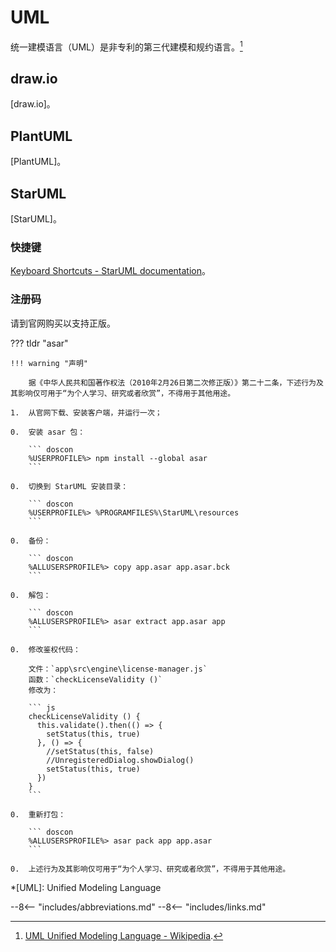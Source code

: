 # UML

统一建模语言（UML）是非专利的第三代建模和规约语言。[^Unified Modeling Language on Wikipedia]

## draw.io

[draw.io]。

## PlantUML

[PlantUML]。

## StarUML

[StarUML]。

### 快捷键

[Keyboard Shortcuts - StarUML documentation](https://docs.staruml.io/user-guide/keyboard-shortcuts)。

### 注册码

请到官网购买以支持正版。

??? tldr "asar"

    !!! warning "声明"

        据《中华人民共和国著作权法（2010年2月26日第二次修正版）》第二十二条，下述行为及其影响仅可用于“为个人学习、研究或者欣赏”，不得用于其他用途。

    1.  从官网下载、安装客户端，并运行一次；

    0.  安装 asar 包：

        ``` doscon
        %USERPROFILE%> npm install --global asar
        ```

    0.  切换到 StarUML 安装目录：

        ``` doscon
        %USERPROFILE%> %PROGRAMFILES%\StarUML\resources
        ```

    0.  备份：

        ``` doscon
        %ALLUSERSPROFILE%> copy app.asar app.asar.bck
        ```

    0.  解包：

        ``` doscon
        %ALLUSERSPROFILE%> asar extract app.asar app
        ```

    0.  修改鉴权代码：

        文件：`app\src\engine\license-manager.js`  
        函数：`checkLicenseValidity ()`  
        修改为：

        ``` js
        checkLicenseValidity () {
          this.validate().then(() => {
            setStatus(this, true)
          }, () => {
            //setStatus(this, false)
            //UnregisteredDialog.showDialog()
            setStatus(this, true)
          })
        }
        ```

    0.  重新打包：

        ``` doscon
        %ALLUSERSPROFILE%> asar pack app app.asar
        ```

    0.  上述行为及其影响仅可用于“为个人学习、研究或者欣赏”，不得用于其他用途。

<!----------------------------------------------------------------------------->

[^Unified Modeling Language on Wikipedia]: [UML Unified Modeling Language - Wikipedia](https://wikipedia.org/wiki/Unified_Modeling_Language).

*[UML]: Unified Modeling Language

--8<-- "includes/abbreviations.md"
--8<-- "includes/links.md"
